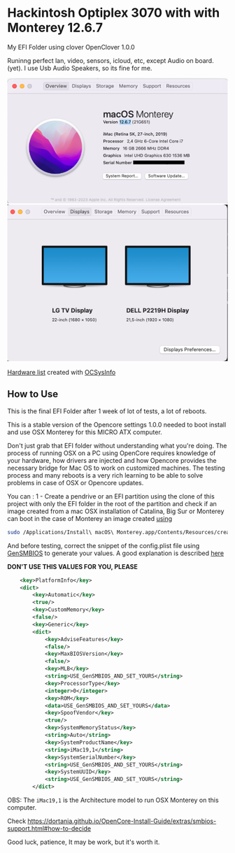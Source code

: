 # Hackintosh Optiplex 3070 with with Monterey 12.6.7

My EFI Folder using clover OpenClover 1.0.0

Runinng perfect lan, video, sensors, icloud, etc, except Audio on board.(yet). I use Usb Audio Speakers, so its fine for me.

![about_this_mac](/repository_media/about_monterey.png)
![dual_monitor](/repository_media/dual_monitors.png)

[Hardware list](./repository_media/hardware_list.txt) created with [OCSysInfo](https://github.com/KernelWanderers/OCSysInfo)

## How to Use

This is the final EFI Folder after 1 week of lot of tests, a lot of reboots. 

This is a stable version of the Opencore settings 1.0.0 needed to boot install and use OSX Monterey for this MICRO ATX computer.

Don't just grab that EFI folder without understanding what you're doing.
The process of running OSX on a PC using OpenCore requires knowledge of your hardware, how drivers are injected and how Opencore provides the necessary bridge for Mac OS to work on customized machines. The testing process and many reboots is a very rich learning to be able to solve problems in case of OSX or Opencore updates.

You can :
1 - Create a pendrive or an EFI partition using the clone of this project with only the EFI folder in the root of the partition and check if an image created from a mac OSX installation of Catalina, Big Sur or Monterey can boot in the case of Monterey an image created [using](https://support.apple.com/pt-br/HT201372)

```sh
sudo /Applications/Install\ macOS\ Monterey.app/Contents/Resources/createinstallmedia --volume /Volumes/MyVolume
```

And before testing, correct the snippet of the config.plist file using [GenSMBIOS](https://github.com/corpnewt/GenSMBIOS) to generate your values. A good explanation is described [here](https://dortania.github.io/OpenCore-Post-Install/universal/iservices.html#using-gensmbios) 

**DON'T USE THIS VALUES FOR YOU, PLEASE**

```xml
	<key>PlatformInfo</key>
	<dict>
		<key>Automatic</key>
		<true/>
		<key>CustomMemory</key>
		<false/>
		<key>Generic</key>
		<dict>
			<key>AdviseFeatures</key>
			<false/>
			<key>MaxBIOSVersion</key>
			<false/>
			<key>MLB</key>
			<string>USE_GenSMBIOS_AND_SET_YOURS</string>
			<key>ProcessorType</key>
			<integer>0</integer>
			<key>ROM</key>
			<data>USE_GenSMBIOS_AND_SET_YOURS</data>
			<key>SpoofVendor</key>
			<true/>
			<key>SystemMemoryStatus</key>
			<string>Auto</string>
			<key>SystemProductName</key>
			<string>iMac19,1</string>
			<key>SystemSerialNumber</key>
			<string>USE_GenSMBIOS_AND_SET_YOURS</string>
			<key>SystemUUID</key>
			<string>USE_GenSMBIOS_AND_SET_YOURS</string>
		</dict>
```

OBS: The `iMac19,1` is the Architecture model to run OSX Monterey on this computer.

Check https://dortania.github.io/OpenCore-Install-Guide/extras/smbios-support.html#how-to-decide

Good luck, patience, It may be work, but it's worth it.

